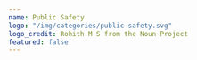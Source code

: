 ```yaml
---
name: Public Safety
logo: "/img/categories/public-safety.svg"
logo_credit: Rohith M S from the Noun Project
featured: false
---
```

